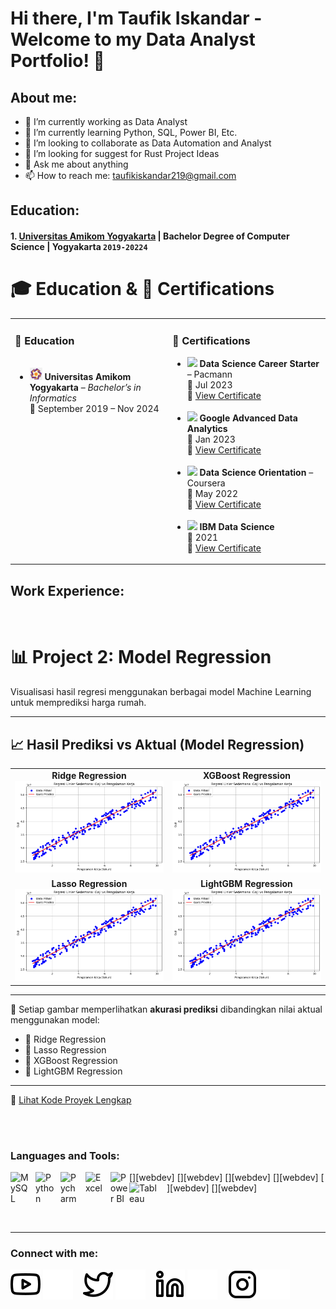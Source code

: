 # Hi there, I'm Taufik Iskandar - Welcome to my Data Analyst Portfolio! 👋
## About me:
- 🔭 I’m currently working as Data Analyst
- 🌱 I’m currently learning Python, SQL, Power BI, Etc.
- 👯 I’m looking to collaborate as Data Automation and Analyst
- 🤔 I’m looking for suggest for Rust Project Ideas
- 💬 Ask me about anything
- 📫 How to reach me: taufikiskandar219@gmail.com

## Education:

#### 1. [Universitas Amikom Yogyakarta](https://www.amikom.ac.id) | Bachelor Degree of Computer Science | Yogyakarta `2019-20224`

# 🎓 Education & 📜 Certifications

<table>
  <tr>
    <td valign="top" width="50%">

  <h3>📍 <strong>Education</strong></h3>

  <ul>
        <br>
        <li>
          <img src="https://github.com/TaufikIskandar219/TaufikIskandar219/blob/main/img/Amikom.png" width="20"/>
          <strong>Universitas Amikom Yogyakarta</strong> – <em>Bachelor’s in Informatics</em><br>
          📅 September 2019 – Nov 2024<br>
        </li>
      </ul>

  </td>

  <td valign="top" width="50%">

  <h3>📜 <strong>Certifications</strong></h3>

  <ul>
        <li>
          <img src="https://cdn-icons-png.flaticon.com/512/603/603201.png" width="20"/>
          <strong>Data Science Career Starter</strong> – Pacmann<br>
          📅 Jul 2023<br>
          🔗 <a href="#">View Certificate</a>
        </li>
        <br>
        <li>
          <img src="https://upload.wikimedia.org/wikipedia/commons/2/2f/Google_2015_logo.svg" width="20"/>
          <strong>Google Advanced Data Analytics</strong><br>
          📅 Jan 2023<br>
          🔗 <a href="#">View Certificate</a>
        </li>
        <br>
        <li>
          <img src="https://upload.wikimedia.org/wikipedia/commons/4/4e/Coursera_logo.svg" width="20"/>
          <strong>Data Science Orientation</strong> – Coursera<br>
          📅 May 2022<br>
          🔗 <a href="#">View Certificate</a>
        </li>
        <br>
        <li>
          <img src="https://upload.wikimedia.org/wikipedia/commons/5/51/IBM_logo.svg" width="20"/>
          <strong>IBM Data Science</strong><br>
          📅 2021<br>
          🔗 <a href="#">View Certificate</a>
        </li>
      </ul>

  </td>
  </tr>
</table>


## Work Experience:
<br />

# 📊 Project 2: Model Regression

Visualisasi hasil regresi menggunakan berbagai model Machine Learning untuk memprediksi harga rumah.

---

## 📈 Hasil Prediksi vs Aktual (Model Regression)

<table>
  <tr>
    <td align="center"><strong>Ridge Regression</strong><br><img src="https://github.com/TaufikIskandar219/TaufikIskandar219/blob/main/img/Regression-gaji.png" width="300"/></td>
    <td align="center"><strong>XGBoost Regression</strong><br><img src="https://github.com/TaufikIskandar219/TaufikIskandar219/blob/main/img/Regression-gaji.png" width="300"/></td>
  </tr>
  <tr>
    <td align="center"><strong>Lasso Regression</strong><br><img src="https://github.com/TaufikIskandar219/TaufikIskandar219/blob/main/img/Regression-gaji.png" width="300"/></td>
    <td align="center"><strong>LightGBM Regression</strong><br><img src="https://github.com/TaufikIskandar219/TaufikIskandar219/blob/main/img/Regression-gaji.png" width="300"/></td>
  </tr>
</table>

---

📁 Setiap gambar memperlihatkan **akurasi prediksi** dibandingkan nilai aktual menggunakan model:

- 🔵 Ridge Regression
- 🔴 Lasso Regression
- 🔷 XGBoost Regression
- 🔶 LightGBM Regression

---

🔗 [Lihat Kode Proyek Lengkap](https://github.com/username/repo-name/blob/main/project-folder/model_regression.ipynb)

<br />
<br />

### Languages and Tools:

[<img align="left" alt="MySQL" width="30px" src="https://cdn.jsdelivr.net/gh/devicons/devicon/icons/mysql/mysql-original.svg" style="padding-right:10px;" />][webdev]
[<img align="left" alt="Python" width="30px" src="https://upload.wikimedia.org/wikipedia/commons/thumb/c/c3/Python-logo-notext.svg/110px-Python-logo-notext.svg.png?20100317150552" style="padding-right:10px;" />][webdev]
[<img align="left" alt="Pycharm" width="30px" src="https://upload.wikimedia.org/wikipedia/commons/thumb/1/1d/PyCharm_Icon.svg/220px-PyCharm_Icon.svg.png" style="padding-right:10px;" />][webdev]
[<img align="left" alt="Excel" width="30px" src="https://is2-ssl.mzstatic.com/image/thumb/Purple126/v4/a8/fd/5a/a8fd5a84-c6f1-355f-3b9f-6e86598efaa3/XCEL.png/1200x630bb.png" style="padding-right:10px;" />][webdev]
[<img align="left" alt="Power BI" width="30px" src="https://powerbi.microsoft.com/pictures/application-logos/svg/powerbi.svg" style="padding-right:0px;" />][webdev]
[<img align="left" alt="Tableau" width="50px" src="https://logos-world.net/wp-content/uploads/2021/10/Tableau-Symbol.png" style="padding-right:10px;" />][webdev]

<br />
<br />

---
### Connect with me:

[![website](./img/youtube-light.svg)](https://www.youtube.com/channel/UC22xix7qvwpYWnSQ5QEYtAQ#gh-light-mode-only)
[![website](./img/youtube-dark.svg)](https://www.youtube.com/channel/UC22xix7qvwpYWnSQ5QEYtAQ#gh-dark-mode-only)
&nbsp;&nbsp;
[![website](./img/twitter-light.svg)](https://twitter.com/vincentwwidyan#gh-light-mode-only)
[![website](./img/twitter-dark.svg)](https://twitter.com/vincentwwidyan#gh-dark-mode-only)
&nbsp;&nbsp;
[![website](./img/linkedin-light.svg)](https://www.linkedin.com/in/vincentwidyan#gh-light-mode-only)
[![website](./img/linkedin-dark.svg)](https://www.linkedin.com/in/vincentwidyan#gh-dark-mode-only)
&nbsp;&nbsp;
[![website](./img/instagram-light.svg)](https://instagram.com/vincentwwidyan#gh-light-mode-only)
[![website](./img/instagram-dark.svg)](https://instagram.com/vincentwwidyan#gh-dark-mode-only)
